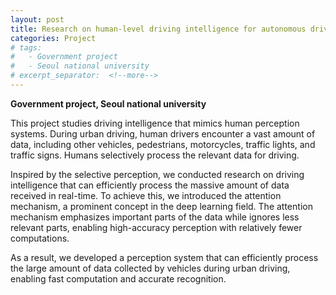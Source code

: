```yaml
---
layout: post
title: Research on human-level driving intelligence for autonomous driving of unmanned vehicles
categories: Project
# tags:
#   - Government project
#   - Seoul national university
# excerpt_separator:  <!--more-->
---
```


<!-- <style>body {text-align: justify}</style> -->

**Government project, Seoul national university**

This project studies driving intelligence that mimics human perception systems. During urban driving, human drivers encounter a vast amount of data, including other vehicles, pedestrians, motorcycles, traffic lights, and traffic signs. Humans selectively process the relevant data for driving.

Inspired by the selective perception, we conducted research on driving intelligence that can efficiently process the massive amount of data received in real-time. To achieve this, we introduced the attention mechanism, a prominent concept in the deep learning field. The attention mechanism emphasizes important parts of the data while ignores less relevant parts, enabling high-accuracy perception with relatively fewer computations. 

As a result, we developed a perception system that can efficiently process the large amount of data collected by vehicles during urban driving, enabling fast computation and accurate recognition.
